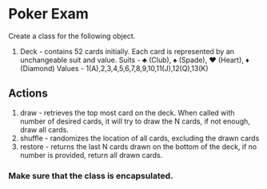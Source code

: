 # Poker Exam
Create a class for the following object. 
1. Deck - contains 52 cards initially. Each card is represented by an unchangeable suit and value.
Suits - ♣ (Club), ♠ (Spade), ♥ (Heart), ♦ (Diamond) Values - 1(A),2,3,4,5,6,7,8,9,10,11(J),12(Q),13(K)

## Actions
1. draw - retrieves the top most card on the deck. When called with number of desired cards, it will try to draw the N cards, if not enough, draw all cards.
2. shuffle - randomizes the location of all cards, excluding the drawn cards 
3. restore - returns the last N cards drawn on the bottom of the deck, if no number is provided, return all drawn cards. 

### Make sure that the class is encapsulated.
